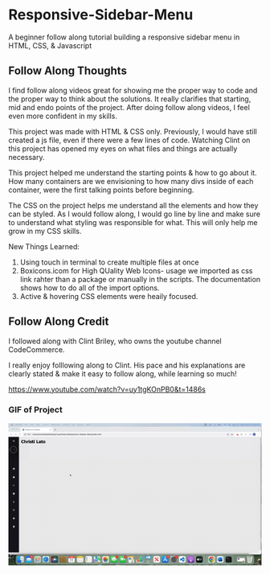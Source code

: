 # Responsive-Sidebar-Menu

A beginner follow along tutorial building a responsive sidebar menu in HTML, CSS, &amp; Javascript

## Follow Along Thoughts

I find follow along videos great for showing me the proper way to code and the proper way to think about the solutions. It really clarifies that starting, mid and endo points of the project. After doing follow along videos, I feel even more confident in my skills.

This project was made with HTML & CSS only. Previously, I would have still created a js file, even if there were a few lines of code. Watching Clint on this project has opened my eyes on what files and things are actually necessary.

This project helped me understand the starting points & how to go about it. How many containers are we envisioning to how many divs inside of each container, were the first talking points before beginning.

The CSS on the project helps me understand all the elements and how they can be styled. As I would follow along, I would go line by line and make sure to understand what styling was responsible for what. This will only help me grow in my CSS skills.

New Things Learned:

1. Using touch in terminal to create multiple files at once
2. Boxicons.icom for High QUality Web Icons- usage we imported as css link rahter than a package or manually in the scripts. The documentation shows how to do all of the import options.
3. Active & hovering CSS elements were heaily focused.

## Follow Along Credit

I followed along with Clint Briley, who owns the youtube channel CodeCommerce.

I really enjoy folllowing along to Clint. His pace and his explanations are clearly stated & make it easy to follow along, while learning so much!

https://www.youtube.com/watch?v=uy1tgKOnPB0&t=1486s

### GIF of Project

![Webpage screenshot](./Untitled_%20Jan%2011%2C%202023%2012_53%20PM.gif)

